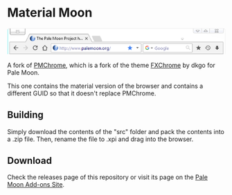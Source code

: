# Material Moon
![Preview](https://github.com/FranklinDM/MaterialMoon/blob/master/src/preview.png)

A fork of [PMChrome](https://github.com/Lootyhoof/pmchrome/), which is a fork of the theme [FXChrome](https://addons.mozilla.org/en-US/firefox/addon/fxchrome/) by dkgo for Pale Moon.

This one contains the material version of the browser and contains a different GUID so that it doesn't replace PMChrome.

## Building
Simply download the contents of the "src" folder  and pack the contents into a .zip file. Then, rename the file to .xpi and drag into the browser.

## Download
Check the releases page of this repository or visit its page on the [Pale Moon Add-ons Site](https://addons.palemoon.org/themes/material-moon/).

